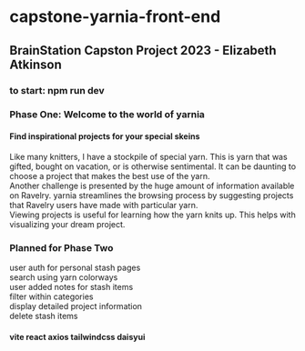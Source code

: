 # capstone-yarnia-front-end

## BrainStation Capston Project 2023 - Elizabeth Atkinson
### to start: npm run dev

### Phase One: Welcome to the world of yarnia
#### Find inspirational projects for your special skeins
Like many knitters, I have a stockpile of special yarn. This is yarn that was gifted, bought on vacation, or is otherwise sentimental. It can be daunting to choose a project that makes the best use of the yarn. <br>
Another challenge is presented by the huge amount of information available on Ravelry. yarnia streamlines the browsing process by suggesting projects that Ravelry users have made with particular yarn. <br>
Viewing projects is useful for learning how the yarn knits up. This helps with visualizing your dream project.

### Planned for Phase Two
user auth for personal stash pages <br>
search using yarn colorways <br>
user added notes for stash items <br>
filter within categories <br>
display detailed project information <br>
delete stash items <br>

#### vite react axios tailwindcss daisyui
